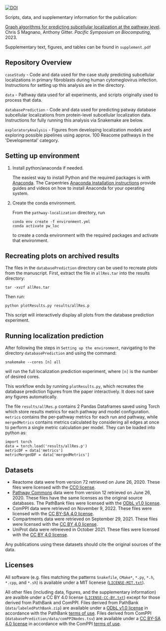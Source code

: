 [![DOI](https://zenodo.org/badge/DOI/10.5281/zenodo.7140733.svg)](https://doi.org/10.5281/zenodo.7140733)

Scripts, data, and supplementary information for the publication:

[Graph algorithms for predicting subcellular localization at the pathway level](https://doi.org/10.1142/9789811270611_0014).
Chris S Magnano, Anthony Gitter.
*Pacific Symposium on Biocomputing*, 2023.

Supplementary text, figures, and tables can be found in `supplement.pdf`

## Repository Overview

`caseStudy` - Code and data used for the case study predicting subcellular localizations in primary fibroblasts during human cytomeglovirus infection. Instructions for setting up this analysis are in the directory. 

`data` - Pathway data used for all experiments, and scripts originally used to process that data. 

`databasePrediction` - Code and data used for predicting patway database subcellular localizations from protein-level subcellular localization data. Instructions for fully running this analysis via Snakemake are below. 

`exploratoryAnalysis` - Figures from developing localization models and exploring possible pipelines using approx. 100 Reacome pathways in the 'Developmental' category. 

## Setting up environment

1. Install python/anaconda if needed.

   The easiest way to install Python and the required packages is with [Anaconda](https://www.anaconda.com/download/).
   The Carpentries [Anaconda installation instructions](https://carpentries.github.io/workshop-template/#python) provide guides and videos on how to install Anaconda for your operating system.

2. Create the conda environment.

   From the `pathway-localization` directory, run

   ```
   conda env create -f environment.yml
   conda activate pw_loc
   ```
   to create a conda environment with the required packages and activate that environment.
   
   
## Recreating plots on archived results

The files in the `databasePrediction` directory can be used to recreate plots from the manuscript.
First, extract the file in `allRes.tar` into the results directory:

```
tar -xvzf allRes.tar
```

Then run:

```
python plotResults.py results/allRes.p
```
This script will interactively display all plots from the database prediction experiment. 

## Running localization prediction

After following the steps in `Setting up the environment`, navigating to the directory `databasePrediction` and using the command:

```
snakemake --cores [n] all
```

will run the full localization prediction experiment, where `[n]` is the number of desired cores.

This workflow ends by running `plotResults.py`, which recreates the database prediction figures from the paper interactively. 
It does not save any figures automatically. 

The file `results/allRes.p` contains 2 Pandas Dataframes saved using Torch which store results metrics for each pathway and model configuration. 
`metrics` contains the per-pathway metrics for each run and pathway, while `mergedMetrics` contains metrics calculated by considering all edges at once to perform a single metric calculation per model. 
They can be loaded into python as:

```
import torch
data = torch.load('results/allRes.p')
metricDF = data['metrics']
metricMergedDF = data['mergedMetrics']
```

## Datasets
- Reactome data were from version 72 retrieved on June 26, 2020. These files were licensed with the [CC0 license](https://reactome.org/license).
- [Pathway Commons](http://www.pathwaycommons.org/) data were from version 12 retrieved on June 26, 2020. These files have the same licenses as the original source databases. The PathBank files were licensed with the [ODbL v1.0 license](https://www.pathbank.org/about).
- ComPPI data were retrieved on November 9, 2022. These files were licensed with the [CC BY-SA 4.0 license](https://comppi.linkgroup.hu/help/terms_of_use).
- Compartments data were retrieved on September 29, 2021. These files were licensed with the [CC BY 4.0 license](https://compartments.jensenlab.org/Downloads).
- UniProt data were retreieved in October 2021. These files were licensed with the [CC BY 4.0 license](https://www.uniprot.org/help/license).

Any publications using these datasets should cite the original sources of the data.

## Licenses
All software (e.g. files matching the patterns `Snakefile`, `CMake*`, `*.py`, `*.h`, `*.cpp`, and `*.sh`) is available under a MIT licenese ([`LICENSE-MIT.txt`](LICENSE-MIT.txt)).

All other files (including data, figures, and the supplementary information) are availble under a CC BY 4.0 license ([`LICENSE-CC-BY.txt`](LICENSE-CC-BY.txt)) except for those derived from PathBank and ComPPI.
Files derived from PathBank (`data/labeledPathBank.zip`) are available under a [ODbL v1.0 license](https://opendatacommons.org/licenses/odbl/1-0/) in accordance with the PathBank [terms of use](https://www.pathbank.org/about).
Files derived from ComPPI (`databasePrediction/data/comPPINodes.tsv`) are available under a [CC BY-SA 4.0 license](https://creativecommons.org/licenses/by-sa/4.0/) in accordance with the ComPPI [terms of use](https://comppi.linkgroup.hu/help/terms_of_use).
